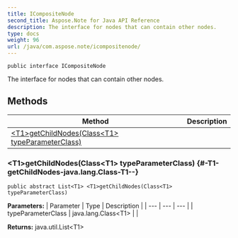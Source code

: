 ```yaml
---
title: ICompositeNode
second_title: Aspose.Note for Java API Reference
description: The interface for nodes that can contain other nodes.
type: docs
weight: 96
url: /java/com.aspose.note/icompositenode/
---
```

```
public interface ICompositeNode
```

The interface for nodes that can contain other nodes.
## Methods

| Method | Description |
| --- | --- |
| [&lt;T1&gt;getChildNodes(Class&lt;T1&gt; typeParameterClass)](#-T1-getChildNodes-java.lang.Class-T1--) |  |
### &lt;T1&gt;getChildNodes(Class&lt;T1&gt; typeParameterClass) {#-T1-getChildNodes-java.lang.Class-T1--}
```
public abstract List<T1> <T1>getChildNodes(Class<T1> typeParameterClass)
```




**Parameters:**
| Parameter | Type | Description |
| --- | --- | --- |
| typeParameterClass | java.lang.Class&lt;T1&gt; |  |

**Returns:**
java.util.List&lt;T1&gt;
